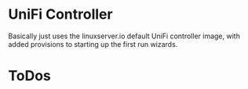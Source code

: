 # UniFi Controller

Basically just uses the linuxserver.io default UniFi controller image, with added provisions to starting up the first run wizards.

# ToDos
